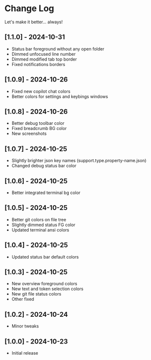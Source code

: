 # Change Log

Let's make it better... always!

## [1.1.0] - 2024-10-31
- Status bar foreground without any open folder
- Dimmed unfocused line number
- Dimmed modified tab top border
- Fixed notifications borders

## [1.0.9] - 2024-10-26
- Fixed new copilot chat colors
- Better colors for settings and keybings windows

## [1.0.8] - 2024-10-26
- Better debug toolbar color
- Fixed breadcrumb BG color
- New screenshots

## [1.0.7] - 2024-10-25
- Slightly brighter json key names (support.type.property-name.json)
- Changed debug status bar color

## [1.0.6] - 2024-10-25
- Better integrated terminal bg color

## [1.0.5] - 2024-10-25
- Better git colors on file tree
- Slightly dimmed status FG color
- Updated terminal ansi colors

## [1.0.4] - 2024-10-25
- Updated status bar default colors

## [1.0.3] - 2024-10-25
- New overview foreground colors
- New text and token selection colors
- New git file status colors
- Other fixed

## [1.0.2] - 2024-10-24
- Minor tweaks

## [1.0.0] - 2024-10-23

- Initial release
